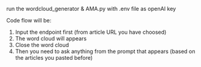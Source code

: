 run the wordcloud_generator & AMA.py with .env file as openAI key

Code flow will be:
1. Input the endpoint first (from article URL you have choosed)
2. The word cloud will appears
3. Close the word cloud
4. Then you need to ask anything from the prompt that appears (based on the articles you pasted before) 
